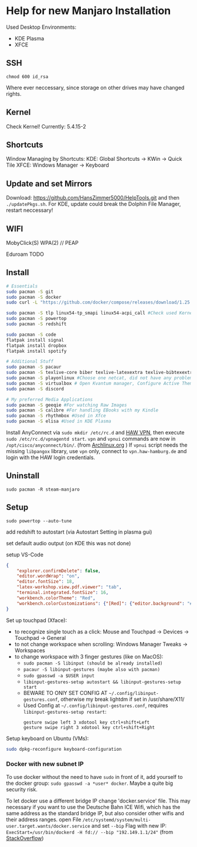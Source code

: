# Help for new Manjaro Installation

Used Desktop Environments: 
- KDE Plasma
- XFCE

## SSH
```shell
chmod 600 id_rsa 
```
Where ever neccessary, since storage on other drives may have changed rights.

## Kernel
Check Kernel!
Currently: 5.4.15-2

## Shortcuts
Window Managing by Shortcuts:
KDE: Global Shortcuts -> KWin -> Quick Tile
XFCE: Windows Manager -> Keyboard

## Update and set Mirrors
Download: https://github.com/HansZimmer5000/HelpTools.git and then ```./updatePkgs.sh```. For KDE, update could break the Dolphin File Manager, restart neccessary!

## WIFI
MobyClick(S) WPA(2) // PEAP

Eduroam TODO

## Install
```sh
# Essentials
sudo pacman -S git 
sudo pacman -S docker
sudo curl -L "https://github.com/docker/compose/releases/download/1.25.3/docker-compose-$(uname -s)-$(uname -m)" -o /usr/local/bin/docker-compose && chmod +x /usr/local/bin/docker-compose # From https://docs.docker.com/compose/install/

sudo pacman -S tlp linux54-tp_smapi linux54-acpi_call #Check used Kernel!
sudo pacman -S powertop
sudo pacman -S redshift 

sudo pacman -S code
flatpak install signal
flatpak install dropbox
flatpak install spotify

# Additional Stuff
sudo pacman -S pacaur
sudo pacman -S texlive-core biber texlive-latexextra texlive-bibtexextra
sudo pacman -S playonlinux #Choose one netcat, did not have any problems with openbsd version yet.
sudo pacman -S virtualbox # Open Kvantum manager, Configure Active Theme, Miscellaneous tab, disable Respect current DE (was not possible for me), Compositing and general look tab, Add "VirtualBoxVM" to Opaque apps list
sudo pacman -S discord

# My preferred Media Applications
sudo pacman -S geeqie #For watching Raw Images
sudo pacman -S calibre #For handling EBooks with my Kindle
sudo pacman -S rhythmbox #Used in Xfce
sudo pacman -S elisa #Used in KDE Plasma
```
Install AnyConnect via ```sudo mkdir /etc/rc.d``` and [HAW VPN](https://www.haw-hamburg.de/online-services/vpn/anyconnect-desktop.html), then execute ```sudo /etc/rc.d/vpnagentd start```. ```vpn``` and ```vpnui``` commands are now in ```/opt/cisco/anyconnect/bin/```. 
(from [Archlinux.org](https://bbs.archlinux.org/viewtopic.php?id=190444) )
If ```vpnui``` script needs the missing ```libpangox``` library, use `vpn` only, connect to 
`vpn.haw-hamburg.de` and login with the HAW login credentials.

## Uninstall

```shell
sudo pacman -R steam-manjaro
```

## Setup

```shell
sudo powertop --auto-tune
```

add redshift to autostart (via Autostart Setting in plasma gui)

set default audio output (on KDE this was not done)

setup VS-Code
```json
{
    "explorer.confirmDelete": false,
    "editor.wordWrap": "on",
    "editor.fontSize": 18,
    "latex-workshop.view.pdf.viewer": "tab",
    "terminal.integrated.fontSize": 16,
    "workbench.colorTheme": "Red",
    "workbench.colorCustomizations": {"[Red]": {"editor.background": "#3f3f3f"}}
}
```

Set up touchpad (Xface):
- to recognize single touch as a click: Mouse and Touchpad -> Devices -> Touchpad -> General
- to not change workspace when scrolling: Windows Manager Tweaks -> Workspaces
- to change workspace with 3 finger gestures (like on MacOS):
  - ```sudo pacman -S libinput (should be already installed)```
  - ```pacaur -S libinput-gestures (maybe also with pacman)```
  - ```sudo gpasswd -a $USER input```
  - ```libinput-gestures-setup autostart && libinput-gestures-setup start```
  - BEWARE TO ONlY SET CONFIG AT ```~/.config/libinput-gestures.conf```, otherwise my break lightdm if set in /usr/share/X11/
  - Used Config at ```~/.config/libinput-gestures.conf```, requires ```libinput-gestures-setup restart```:
    ```
    gesture swipe left 3 xdotool key ctrl+shift+Left
    gesture swipe right 3 xdotool key ctrl+shift+Right
    ```

Setup keyboard on Ubuntu (VMs):
```sh
sudo dpkg-reconfigure keyboard-configuration
```

### Docker with new subnet IP

To use docker without the need to have ```sudo``` in front of it, add yourself to the docker group: ```sudo gpasswd -a *user* docker```. Maybe a quite big security risk.

To let docker use a different bridge IP change 'docker.service' file. This may necessary if you want to use the Deutsche Bahn ICE Wifi, which has the same address as the standard bridge IP, but also consider other wifis and their address ranges. 
open File ```/etc/systemd/system/multi-user.target.wants/docker.service``` and set ```--bip``` Flag with new IP: ```ExecStart=/usr/bin/dockerd -H fd:// --bip "192.149.1.1/24"```
(from [StackOverflow](https://stackoverflow.com/questions/52225493/change-default-docker0-bridge-ip-address))


